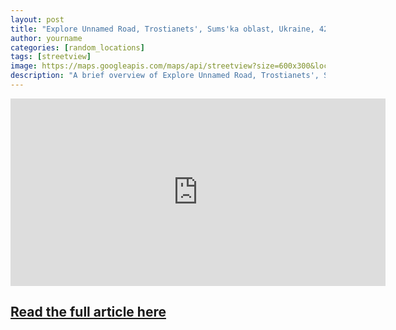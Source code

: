 ```yaml
---
layout: post
title: "Explore Unnamed Road, Trostianets', Sums'ka oblast, Ukraine, 42602"
author: yourname
categories: [random_locations]
tags: [streetview]
image: https://maps.googleapis.com/maps/api/streetview?size=600x300&location=50.4570574,34.944555&key=null
description: "A brief overview of Explore Unnamed Road, Trostianets', Sums'ka oblast, Ukraine, 42602."
---
```


<iframe
    width="600"
    height="300"
    src="https://www.google.com/maps/embed/v1/streetview?key=null&location=50.4570574,34.944555"
    frameborder="0"
    style="border:0"
    allowfullscreen>
</iframe>

## [Read the full article here](https://www.google.com/maps/@50.4570574,34.944555,14z?hl=en)